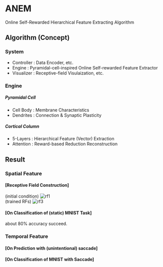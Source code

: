 # ANEM
Online Self-Rewarded Hierarchical Feature Extracting Algorithm

## Algorithm (Concept)
### System
- Controller : Data Encoder, etc.
- Engine : Pyramidal-cell-inspired Online Self-rewarded Feature Extractor
- Visualizer : Receptive-field Visulaization, etc.

### Engine
##### Pyramidal Cell
- Cell Body : Membrane Characteristics
- Dendrites : Connection & Synaptic Plasticity

##### Cortical Column
- 5-Layers : Hierarchical Feature (Vector) Extraction
- Attention : Reward-based Reduction Reconstruction

## Result

### Spatial Feature
#### [Receptive Field Construction]
(initial condition)
![rf1](https://user-images.githubusercontent.com/20160685/88382430-62f95880-cde3-11ea-8588-303f362767d3.png)  
(trained RFs)
![rf3](https://user-images.githubusercontent.com/20160685/88382473-7efcfa00-cde3-11ea-93d2-16259a98f496.png)

#### [On Classification of (static) MNIST Task]  
about 80% accuracy succeed.

### Temporal Feature
#### [On Prediction with (unintentional) saccade]

#### [On Classification of MNIST with Saccade]